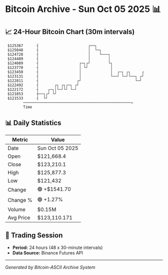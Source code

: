 # Bitcoin Archive - Sun Oct 05 2025 📊

## 📈 24-Hour Bitcoin Chart (30m intervals)

```
 $125367      ┤                      ┌──┐                      
 $125048      ┤                      │  └─┐                    
 $124728      ┤                      │    └───┐                
 $124409      ┤                      │        │                
 $124089      ┤                  ┌─┐┌┘        └┐               
 $123770      ┤                  │ └┘          │               
 $123450      ┤                  │             │  ┌─┐ ┌┐     ┌ 
 $123131      ┤                  │             └──┘ └─┘└──┐ ┌┘ 
 $122811      ┤                 ┌┘                        └─┘  
 $122492      ┤       ┌┐ ┌┐┌─┐ ┌┘                              
 $122172      ┤    ┌─┐│└─┘└┘ └─┘                               
 $121853      ┼──┐┌┘ └┘                                        
 $121533      ┤  └┘                                            
        ────────────────────────────────────────────────→
        Time
```

## 📊 Daily Statistics

| Metric | Value |
|--------|-------|
| Date | Sun Oct 05 2025 |
| Open | $121,668.4 |
| Close | $123,210.1 |
| High | $125,877.3 |
| Low | $121,432 |
| Change | 🟢 +$1541.70 |
| Change % | 🟢 +1.27% |
| Volume | $0.15M |
| Avg Price | $123,110.171 |

## 📅 Trading Session

- **Period:** 24 hours (48 x 30-minute intervals)
- **Data Source:** Binance Futures API

---
*Generated by Bitcoin-ASCII Archive System*
